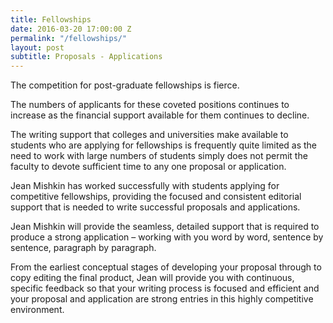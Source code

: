 ```yaml
---
title: Fellowships
date: 2016-03-20 17:00:00 Z
permalink: "/fellowships/"
layout: post
subtitle: Proposals - Applications
---
```


The competition for post-graduate fellowships is fierce.

The numbers of applicants for these coveted positions continues to increase as the financial support available for them continues to decline.

The writing support that colleges and universities make available to students who are applying for fellowships is frequently quite limited as the need to work with large numbers of students simply does not permit the faculty to devote sufficient time to any one proposal or application.

Jean Mishkin has worked successfully with students applying for competitive fellowships, providing the focused and consistent editorial support that is needed to write successful proposals and applications.

Jean Mishkin will provide the seamless, detailed support that is required to produce a strong application – working with you word by word, sentence by sentence, paragraph by paragraph.

From the earliest conceptual stages of developing your proposal through to copy editing the final product, Jean will provide you with continuous, specific feedback so that your writing process is focused and efficient and your proposal and application are strong entries in this highly competitive environment.
